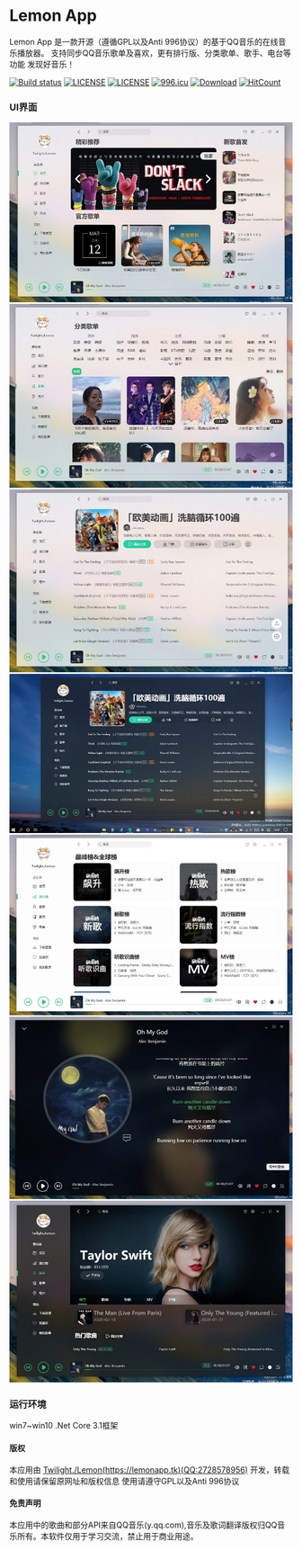 # Lemon App
Lemon App 是一款开源（遵循GPL以及Anti 996协议）的基于QQ音乐的在线音乐播放器。
支持同步QQ音乐歌单及喜欢，更有排行版、分类歌单、歌手、电台等功能 发现好音乐！

[![Build status](https://github.com/TwilightLemon/Lemon-App/workflows/.NET%20Core/badge.svg)](https://github.com/TwilightLemon/Lemon-App/actions)
[![LICENSE](https://img.shields.io/badge/license-GPL%20v3.0-blue.svg?style=flat-square)](https://github.com/TwilightLemon/Lemon-App/blob/master/LICENSE)
[![LICENSE](https://img.shields.io/badge/license-Anti%20996-blue.svg)](https://github.com/996icu/996.ICU/blob/master/LICENSE)
[![996.icu](https://img.shields.io/badge/link-996.icu-red.svg)](https://996.icu)
[![Download](https://img.shields.io/badge/Download-Lemon%20App-%23FF4D5B.svg?style=flat-squar)](https://files-cdn.cnblogs.com/files/TwilightLemon/win-release.zip)
[![HitCount](http://hits.dwyl.com/TwilightLemon/TwilightLemon/Lemon-App.svg)](http://hits.dwyl.com/TwilightLemon/TwilightLemon/Lemon-App)
 
### UI界面
![主页](https://raw.githubusercontent.com/TwilightLemon/Data/master/a1.jpg)
![歌单](https://raw.githubusercontent.com/TwilightLemon/Data/master/a2.jpg)
![列表](https://raw.githubusercontent.com/TwilightLemon/Data/master/a3.jpg)
![暗色亚克力主题](https://raw.githubusercontent.com/TwilightLemon/Data/master/a4.jpg)
![排行榜](https://raw.githubusercontent.com/TwilightLemon/Data/master/a6.jpg)
![歌词](https://raw.githubusercontent.com/TwilightLemon/Data/master/a5.jpg)
![歌手](https://raw.githubusercontent.com/TwilightLemon/Data/master/a7.jpg)

### 运行环境
win7~win10 .Net Core 3.1框架

#### 版权
本应用由 [Twilight./Lemon(https://lemonapp.tk)(QQ:2728578956)](https://lemonapp.tk) 开发，转载和使用请保留原网址和版权信息
使用请遵守GPL以及Anti 996协议

#### 免责声明
本应用中的歌曲和部分API来自QQ音乐(y.qq.com),音乐及歌词翻译版权归QQ音乐所有。本软件仅用于学习交流，禁止用于商业用途。
